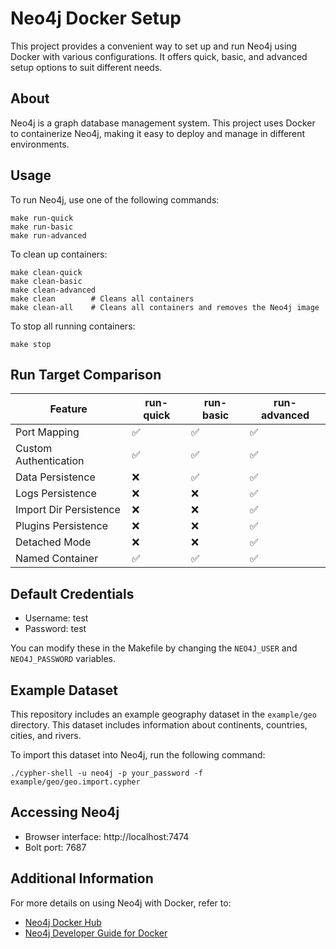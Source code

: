 # Neo4j Docker Setup

This project provides a convenient way to set up and run Neo4j using Docker with various configurations. It offers quick, basic, and advanced setup options to suit different needs.

## About

Neo4j is a graph database management system. This project uses Docker to containerize Neo4j, making it easy to deploy and manage in different environments.

## Usage

To run Neo4j, use one of the following commands:

```
make run-quick
make run-basic
make run-advanced
```

To clean up containers:

```
make clean-quick
make clean-basic
make clean-advanced
make clean        # Cleans all containers
make clean-all    # Cleans all containers and removes the Neo4j image
```

To stop all running containers:

```
make stop
```

## Run Target Comparison

| Feature                | run-quick | run-basic | run-advanced |
|------------------------|-----------|-----------|--------------|
| Port Mapping           | ✅        | ✅        | ✅           |
| Custom Authentication  | ✅        | ✅        | ✅           |
| Data Persistence       | ❌        | ✅        | ✅           |
| Logs Persistence       | ❌        | ❌        | ✅           |
| Import Dir Persistence | ❌        | ❌        | ✅           |
| Plugins Persistence    | ❌        | ❌        | ✅           |
| Detached Mode          | ❌        | ❌        | ✅           |
| Named Container        | ✅        | ✅        | ✅           |

## Default Credentials

- Username: test
- Password: test

You can modify these in the Makefile by changing the `NEO4J_USER` and `NEO4J_PASSWORD` variables.

## Example Dataset

This repository includes an example geography dataset in the `example/geo` directory. This dataset includes information about continents, countries, cities, and rivers.

To import this dataset into Neo4j, run the following command:

```
./cypher-shell -u neo4j -p your_password -f example/geo/geo.import.cypher
```

## Accessing Neo4j

- Browser interface: http://localhost:7474
- Bolt port: 7687

## Additional Information

For more details on using Neo4j with Docker, refer to:
- [Neo4j Docker Hub](https://hub.docker.com/_/neo4j)
- [Neo4j Developer Guide for Docker](https://neo4j.com/developer/docker-run-neo4j/)
